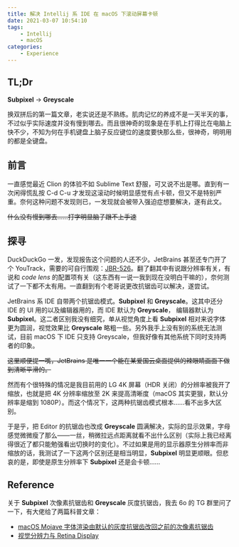 ```yaml
---
title: 解决 Intellij 系 IDE 在 macOS 下滚动屏幕卡顿
date: 2021-03-07 10:54:10
tags:
    - Intellij
    - macOS
categories:
    - Experience
---
```


## TL;Dr

**Subpixel** -> **Greyscale**

<!--more-->

换双拼后的第一篇文章，老实说还是不熟练。肌肉记忆的养成不是一天半天的事，不过似乎实际速度并没有慢到哪去。而且很神奇的现象是在手机上打得比在电脑上快不少，不知为何在手机键盘上脑子反应键位的速度要快那么些，很神奇，明明用的都是全键盘。

## 前言

一直感觉最近 Clion 的体验不如 Sublime Text 舒服，可又说不出是哪。直到有一次闲得慌乱按 C-d C-u 才发现这滚动时候明显感觉有点卡顿，但又不是特别严重。奈何这种问题不发现则已，一发现就会被带入强迫症想要解决，遂有此文。

~~什么没有慢到哪去……打字明显脑子跟不上手速~~

## 探寻

DuckDuckGo 一发，发现报告这个问题的人还不少。JetBrains 甚至还专门开了个 YouTrack，需要的可自行围观：[JBR-526](https://youtrack.jetbrains.com/issue/JBR-526)。翻了翻其中有说跟分辨率有关，有说和 *code lens* 的配置项有关（这东西有一说一我到现在没明白干嘛的），奈何测试了一下都不太有用。一直翻到有个老哥说更改抗锯齿可以解决，遂尝试。

JetBrains 系 IDE 自带两个抗锯齿模式。**Subpixel** 和 **Greyscale**。这其中还分 IDE 的 UI 用的以及编辑器用的，而 IDE 默认为 **Greyscale**， 编辑器默认为 **Subpixel**。这二者区别我没有细究，单从视觉角度上看 **Subpixel** 相对来说字体更为圆润，视觉效果比 **Greyscale** 略粗一些。另外我手上没有别的系统无法测试，目前 macOS 下 IDE 只支持 Greyscale，但我好像有其他系统下同时支持两者的印象。

~~这里顺便提一嘴，JetBrains 是唯一一个能在某爱国云桌面提供的辣眼睛画面下做到清晰平滑的。~~

然而有个很特殊的情况是我目前用的 LG 4K 屏幕（HDR 关闭）的分辨率被我开了缩放，也就是把 4K 分辨率缩放至 2K 来提高清晰度（macOS 其实更狠，默认分辨率是缩到 1080P）。而这个情况下，这两种抗锯齿模式根本……看不出多大区别。

于是乎，把 Editor 的抗锯齿也改成 **Greyscale** 圆满解决，实际的显示效果，字母感觉微微瘦了那么——一丝，稍微拉远点距离就看不出什么区别（实际上我已经离得很近了都只能勉强看出切换时的变化）。不过如果是用的显示器原生分辨率而非缩放的话，我测试了一下这两个区别还是相当明显，**Subpixel** 明显更顺眼。但悲哀的是，即使是原生分辨率下 **Subpixel** 还是会卡顿……

## Reference

关于 **Subpixel** 次像素抗锯齿和 **Greyscale** 灰度抗锯齿，我去 6o 的 TG 群里问了一下，有大佬给了两篇科普文章：

* [macOS Mojave 字体渲染由默认的灰度抗锯齿改回之前的次像素抗锯齿](https://lvii.github.io/system/2018-09-26-setting-macos-mojave-font-rendering-from-grayscale-to-subpixel-antialiasing/)
* [视觉分辨力与 Retina Display](https://www.thetype.com/2010/06/2619/)
